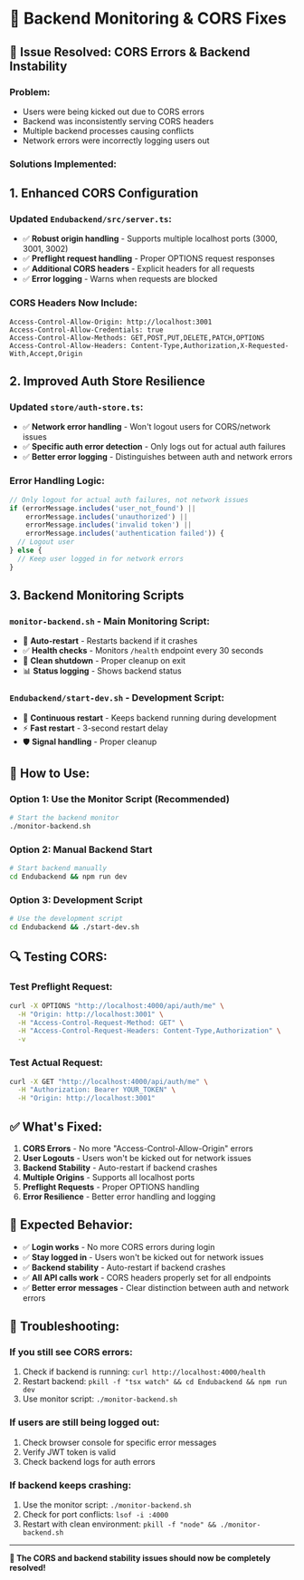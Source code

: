 # 🔧 Backend Monitoring & CORS Fixes

## 🚨 Issue Resolved: CORS Errors & Backend Instability

### **Problem:**
- Users were being kicked out due to CORS errors
- Backend was inconsistently serving CORS headers
- Multiple backend processes causing conflicts
- Network errors were incorrectly logging users out

### **Solutions Implemented:**

## 1. **Enhanced CORS Configuration**

### **Updated `Endubackend/src/server.ts`:**
- ✅ **Robust origin handling** - Supports multiple localhost ports (3000, 3001, 3002)
- ✅ **Preflight request handling** - Proper OPTIONS request responses
- ✅ **Additional CORS headers** - Explicit headers for all requests
- ✅ **Error logging** - Warns when requests are blocked

### **CORS Headers Now Include:**
```
Access-Control-Allow-Origin: http://localhost:3001
Access-Control-Allow-Credentials: true
Access-Control-Allow-Methods: GET,POST,PUT,DELETE,PATCH,OPTIONS
Access-Control-Allow-Headers: Content-Type,Authorization,X-Requested-With,Accept,Origin
```

## 2. **Improved Auth Store Resilience**

### **Updated `store/auth-store.ts`:**
- ✅ **Network error handling** - Won't logout users for CORS/network issues
- ✅ **Specific auth error detection** - Only logs out for actual auth failures
- ✅ **Better error logging** - Distinguishes between auth and network errors

### **Error Handling Logic:**
```typescript
// Only logout for actual auth failures, not network issues
if (errorMessage.includes('user_not_found') || 
    errorMessage.includes('unauthorized') ||
    errorMessage.includes('invalid token') ||
    errorMessage.includes('authentication failed')) {
  // Logout user
} else {
  // Keep user logged in for network errors
}
```

## 3. **Backend Monitoring Scripts**

### **`monitor-backend.sh` - Main Monitoring Script:**
- 🔄 **Auto-restart** - Restarts backend if it crashes
- ✅ **Health checks** - Monitors `/health` endpoint every 30 seconds
- 🛑 **Clean shutdown** - Proper cleanup on exit
- 📊 **Status logging** - Shows backend status

### **`Endubackend/start-dev.sh` - Development Script:**
- 🔄 **Continuous restart** - Keeps backend running during development
- ⚡ **Fast restart** - 3-second restart delay
- 🛡️ **Signal handling** - Proper cleanup

## 🚀 **How to Use:**

### **Option 1: Use the Monitor Script (Recommended)**
```bash
# Start the backend monitor
./monitor-backend.sh
```

### **Option 2: Manual Backend Start**
```bash
# Start backend manually
cd Endubackend && npm run dev
```

### **Option 3: Development Script**
```bash
# Use the development script
cd Endubackend && ./start-dev.sh
```

## 🔍 **Testing CORS:**

### **Test Preflight Request:**
```bash
curl -X OPTIONS "http://localhost:4000/api/auth/me" \
  -H "Origin: http://localhost:3001" \
  -H "Access-Control-Request-Method: GET" \
  -H "Access-Control-Request-Headers: Content-Type,Authorization" \
  -v
```

### **Test Actual Request:**
```bash
curl -X GET "http://localhost:4000/api/auth/me" \
  -H "Authorization: Bearer YOUR_TOKEN" \
  -H "Origin: http://localhost:3001"
```

## ✅ **What's Fixed:**

1. **CORS Errors** - No more "Access-Control-Allow-Origin" errors
2. **User Logouts** - Users won't be kicked out for network issues
3. **Backend Stability** - Auto-restart if backend crashes
4. **Multiple Origins** - Supports all localhost ports
5. **Preflight Requests** - Proper OPTIONS handling
6. **Error Resilience** - Better error handling and logging

## 🎯 **Expected Behavior:**

- ✅ **Login works** - No more CORS errors during login
- ✅ **Stay logged in** - Users won't be kicked out for network issues
- ✅ **Backend stability** - Auto-restart if backend crashes
- ✅ **All API calls work** - CORS headers properly set for all endpoints
- ✅ **Better error messages** - Clear distinction between auth and network errors

## 🔧 **Troubleshooting:**

### **If you still see CORS errors:**
1. Check if backend is running: `curl http://localhost:4000/health`
2. Restart backend: `pkill -f "tsx watch" && cd Endubackend && npm run dev`
3. Use monitor script: `./monitor-backend.sh`

### **If users are still being logged out:**
1. Check browser console for specific error messages
2. Verify JWT token is valid
3. Check backend logs for auth errors

### **If backend keeps crashing:**
1. Use the monitor script: `./monitor-backend.sh`
2. Check for port conflicts: `lsof -i :4000`
3. Restart with clean environment: `pkill -f "node" && ./monitor-backend.sh`

---

**🎉 The CORS and backend stability issues should now be completely resolved!**
